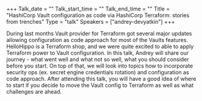 +++
Talk_date = ""
Talk_start_time = ""
Talk_end_time = ""
Title = "HashiCorp Vault configuration as code via HashiCorp Terraform: stories from trenches"
Type = "talk"
Speakers = ["andrey-devyatkin"]
+++

During last months Vault provider for Terraform got several major updates allowing configuration as code approach for most of the Vaults features. HelloHippo is a Terraform shop, and we were quite excited to able to apply Terraform power to Vault configuration. In this talk, Andrey will share our journey - what went well and what not so well, what you should consider before you start. On top of that, we will look into topics how to incorporate security ops (ex. secret engine credentials rotation) and configuration as code approach. After attending this talk, you will have a good idea of where to start if you decide to move the Vault config to Terraform as well as what challenges are ahead.
